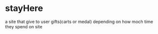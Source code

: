 # stayHere
a site that give to user gifts(carts or medal)  depending on how moch time they spend on site
